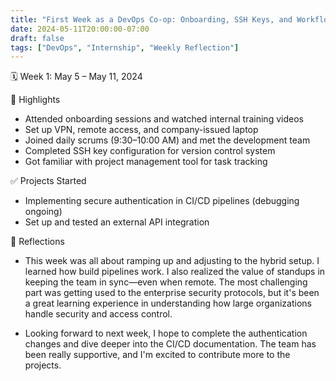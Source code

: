 ```yaml
---
title: "First Week as a DevOps Co-op: Onboarding, SSH Keys, and Workflow Setup"
date: 2024-05-11T20:00:00-07:00
draft: false
tags: ["DevOps", "Internship", "Weekly Reflection"]
---
```


🗓 Week 1: May 5 – May 11, 2024

📌 Highlights
- Attended onboarding sessions and watched internal training videos
- Set up VPN, remote access, and company-issued laptop
- Joined daily scrums (9:30–10:00 AM) and met the development team
- Completed SSH key configuration for version control system
- Got familiar with project management tool for task tracking

✅ Projects Started
- Implementing secure authentication in CI/CD pipelines (debugging ongoing)
- Set up and tested an external API integration

🧠 Reflections
- This week was all about ramping up and adjusting to the hybrid setup. I learned how build pipelines work. I also realized the value of standups in keeping the team in sync—even when remote. The most challenging part was getting used to the enterprise security protocols, but it's been a great learning experience in understanding how large organizations handle security and access control.

- Looking forward to next week, I hope to complete the authentication changes and dive deeper into the CI/CD documentation. The team has been really supportive, and I'm excited to contribute more to the projects. 